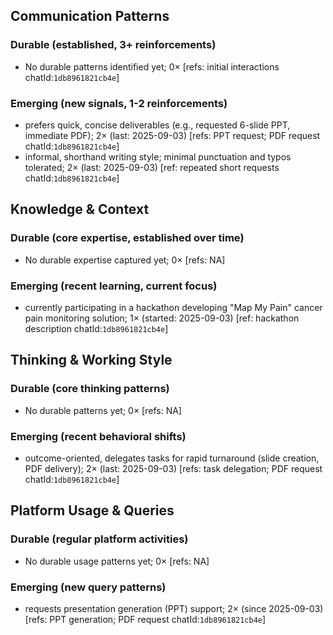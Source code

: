 ## Communication Patterns
### Durable (established, 3+ reinforcements)
- No durable patterns identified yet; 0× [refs: initial interactions chatId:`1db8961821cb4e`]

### Emerging (new signals, 1-2 reinforcements)
- prefers quick, concise deliverables (e.g., requested 6-slide PPT, immediate PDF); 2× (last: 2025-09-03) [refs: PPT request; PDF request chatId:`1db8961821cb4e`]
- informal, shorthand writing style; minimal punctuation and typos tolerated; 2× (last: 2025-09-03) [ref: repeated short requests chatId:`1db8961821cb4e`]

## Knowledge & Context
### Durable (core expertise, established over time)
- No durable expertise captured yet; 0× [refs: NA]

### Emerging (recent learning, current focus)
- currently participating in a hackathon developing "Map My Pain" cancer pain monitoring solution; 1× (started: 2025-09-03) [ref: hackathon description chatId:`1db8961821cb4e`]

## Thinking & Working Style
### Durable (core thinking patterns)
- No durable patterns yet; 0× [refs: NA]

### Emerging (recent behavioral shifts)
- outcome-oriented, delegates tasks for rapid turnaround (slide creation, PDF delivery); 2× (last: 2025-09-03) [refs: task delegation; PDF request chatId:`1db8961821cb4e`]

## Platform Usage & Queries
### Durable (regular platform activities)
- No durable usage patterns yet; 0× [refs: NA]

### Emerging (new query patterns)
- requests presentation generation (PPT) support; 2× (since 2025-09-03) [refs: PPT generation; PDF request chatId:`1db8961821cb4e`]